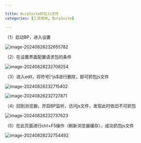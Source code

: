 ```yaml
---

title: BurpSuite抓包Js文件
categories: [工具使用, BurpSuite]

---
```


（1）启动BP，进入设置

![image-20240828232655782](https://cdn.jsdelivr.net/gh/Pres3nt/Typoraimages@master/images/202408282326860.png)

（2）在设置界面配置请求包的条件

![image-20240828232708254](https://cdn.jsdelivr.net/gh/Pres3nt/Typoraimages@master/images/202408282327323.png)

（3）进入edit，将符号|^js$进行删除，即可抓包js文件

![image-20240828232715402](https://cdn.jsdelivr.net/gh/Pres3nt/Typoraimages@master/images/202408282327507.png)

![image-20240828232727871](https://cdn.jsdelivr.net/gh/Pres3nt/Typoraimages@master/images/202408282327947.png)

（4）回到浏览器，开启BP监听，访问js文件，发现此时依旧不可抓包

![image-20240828232737623](https://cdn.jsdelivr.net/gh/Pres3nt/Typoraimages@master/images/202408282327713.png)

（5）在此页面进行ctrl+F5操作（刷新浏览器缓存），成功抓包js文件

![image-20240828232754492](https://cdn.jsdelivr.net/gh/Pres3nt/Typoraimages@master/images/202408282327594.png)